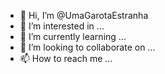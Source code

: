 - 👋 Hi, I’m @UmaGarotaEstranha
- 👀 I’m interested in ...
- 🌱 I’m currently learning ...
- 💞️ I’m looking to collaborate on ...
- 📫 How to reach me ...

<!---
UmaGarotaEstranha/UmaGarotaEstranha is a ✨ special ✨ repository because its `README.md` (this file) appears on your GitHub profile.
You can click the Preview link to take a look at your changes.
--->
